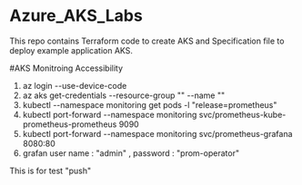 # Azure_AKS_Labs
This repo contains Terraform code to create AKS and Specification file to deploy example application AKS.


#AKS Monitroing Accessibility
1. az login --use-device-code
2. az aks get-credentials --resource-group "<rg>" --name "<cluster name>"
3. kubectl --namespace monitoring get pods -l "release=prometheus"
4. kubectl port-forward --namespace monitoring svc/prometheus-kube-prometheus-prometheus 9090
5. kubectl port-forward --namespace monitoring svc/prometheus-grafana 8080:80
6. grafan user name : "admin" , password : "prom-operator"

This is for test "push"
